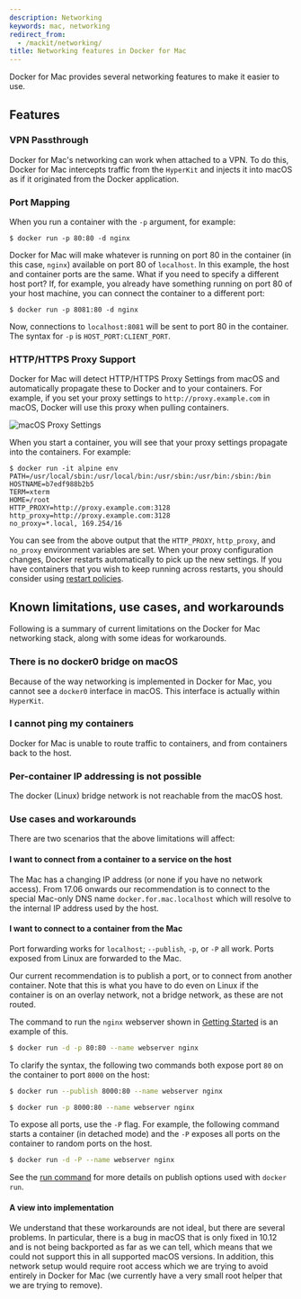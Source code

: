 ```yaml
---
description: Networking
keywords: mac, networking
redirect_from:
  - /mackit/networking/
title: Networking features in Docker for Mac
---
```

Docker for Mac provides several networking features to make it easier to use.

## Features

### VPN Passthrough

Docker for Mac's networking can work when attached to a VPN. To do this, Docker for Mac intercepts traffic from the `HyperKit` and injects it into macOS as if it originated from the Docker application.

### Port Mapping

When you run a container with the `-p` argument, for example:

    $ docker run -p 80:80 -d nginx
    

Docker for Mac will make whatever is running on port 80 in the container (in this case, `nginx`) available on port 80 of `localhost`. In this example, the host and container ports are the same. What if you need to specify a different host port? If, for example, you already have something running on port 80 of your host machine, you can connect the container to a different port:

    $ docker run -p 8081:80 -d nginx
    

Now, connections to `localhost:8081` will be sent to port 80 in the container. The syntax for `-p` is `HOST_PORT:CLIENT_PORT`.

### HTTP/HTTPS Proxy Support

Docker for Mac will detect HTTP/HTTPS Proxy Settings from macOS and automatically propagate these to Docker and to your containers. For example, if you set your proxy settings to `http://proxy.example.com` in macOS, Docker will use this proxy when pulling containers.

![macOS Proxy Settings](images/proxy-settings.png)

When you start a container, you will see that your proxy settings propagate into the containers. For example:

    $ docker run -it alpine env
    PATH=/usr/local/sbin:/usr/local/bin:/usr/sbin:/usr/bin:/sbin:/bin
    HOSTNAME=b7edf988b2b5
    TERM=xterm
    HOME=/root
    HTTP_PROXY=http://proxy.example.com:3128
    http_proxy=http://proxy.example.com:3128
    no_proxy=*.local, 169.254/16
    

You can see from the above output that the `HTTP_PROXY`, `http_proxy`, and `no_proxy` environment variables are set. When your proxy configuration changes, Docker restarts automatically to pick up the new settings. If you have containers that you wish to keep running across restarts, you should consider using [restart policies](/engine/reference/run/#restart-policies-restart).

## Known limitations, use cases, and workarounds

Following is a summary of current limitations on the Docker for Mac networking stack, along with some ideas for workarounds.

### There is no docker0 bridge on macOS

Because of the way networking is implemented in Docker for Mac, you cannot see a `docker0` interface in macOS. This interface is actually within `HyperKit`.

### I cannot ping my containers

Docker for Mac is unable to route traffic to containers, and from containers back to the host.

### Per-container IP addressing is not possible

The docker (Linux) bridge network is not reachable from the macOS host.

### Use cases and workarounds

There are two scenarios that the above limitations will affect:

#### I want to connect from a container to a service on the host

The Mac has a changing IP address (or none if you have no network access). From 17.06 onwards our recommendation is to connect to the special Mac-only DNS name `docker.for.mac.localhost` which will resolve to the internal IP address used by the host.

#### I want to connect to a container from the Mac

Port forwarding works for `localhost`; `--publish`, `-p`, or `-P` all work. Ports exposed from Linux are forwarded to the Mac.

Our current recommendation is to publish a port, or to connect from another container. Note that this is what you have to do even on Linux if the container is on an overlay network, not a bridge network, as these are not routed.

The command to run the `nginx` webserver shown in [Getting Started](/docker-for-mac/index.md#explore-the-application-and-run-examples) is an example of this.

```bash
$ docker run -d -p 80:80 --name webserver nginx
```

To clarify the syntax, the following two commands both expose port `80` on the container to port `8000` on the host:

```bash
$ docker run --publish 8000:80 --name webserver nginx

$ docker run -p 8000:80 --name webserver nginx
```

To expose all ports, use the `-P` flag. For example, the following command starts a container (in detached mode) and the `-P` exposes all ports on the container to random ports on the host.

```bash
$ docker run -d -P --name webserver nginx
```

See the [run command](/engine/reference/commandline/run.md) for more details on publish options used with `docker run`.

#### A view into implementation

We understand that these workarounds are not ideal, but there are several problems. In particular, there is a bug in macOS that is only fixed in 10.12 and is not being backported as far as we can tell, which means that we could not support this in all supported macOS versions. In addition, this network setup would require root access which we are trying to avoid entirely in Docker for Mac (we currently have a very small root helper that we are trying to remove).